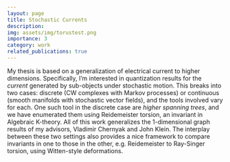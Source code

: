 ```yaml
---
layout: page
title: Stochastic Currents
description: 
img: assets/img/torustest.png
importance: 3
category: work
related_publications: true
---
```


My thesis is based on a generalization of electrical current to higher
dimensions. Specifically, I’m interested in quantization results for the
*current* generated by sub-objects under stochastic motion. This breaks into
two cases: discrete (CW complexes with Markov processes) or continuous (smooth
manifolds with stochastic vector fields), and the tools involved vary for each.
One such tool in the discrete case are *higher spanning trees*, and we have
enumerated them using Reidemeister torsion, an invariant in Algebraic K-theory.
All of this work generalizes the 1-dimensional graph results of my advisors,
Vladimir Chernyak and John Klein. The interplay between these two settings also
provides a nice framework to compare invariants in one to those in the other,
e.g. Reidemeister to Ray-Singer torsion, using Witten-style deformations.
